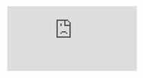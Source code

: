 
![Certificate](https://forage-uploads-prod.s3.amazonaws.com/completion-certificates/British%20Airways/NjynCWzGSaWXQCxSX_British%20Airways_s4RAKCXKsNhgvLhb6_1709808178341_completion_certificate.pdf)
